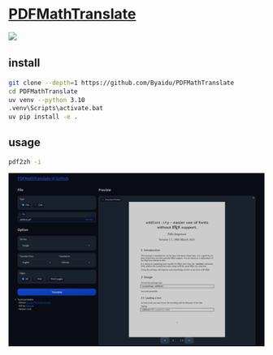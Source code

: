 # [PDFMathTranslate](https://github.com/Byaidu/PDFMathTranslate)

![](https://img.shields.io/github/license/Byaidu/PDFMathTranslate)

## install

```sh
git clone --depth=1 https://github.com/Byaidu/PDFMathTranslate
cd PDFMathTranslate
uv venv --python 3.10
.venv\Scripts\activate.bat
uv pip install -e .
```

## usage

```sh
pdf2zh -i
```

![pdfmathtranslate](/_image/optWeb/pdfmathtranslate.png)
